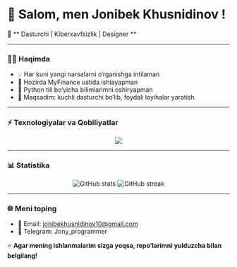 # 👋 Salom, men Jonibek Khusnidinov ! 

🚀 ** Dasturchi | Kiberxavfsizlik | Designer **

---

### 🧑‍💻 Haqimda
- 💡 Har kuni yangi narsalarni o‘rganishga intilaman  
- 🔭 Hozirda MyFinance ustida ishlayapman   
- 🌱 Python tili bo‘yicha bilimlarimni oshiryapman   
- 🎯 Maqsadim: kuchli dasturchi bo‘lib, foydali loyihalar yaratish  

---

### ⚡ Texnologiyalar va Qobiliyatlar
<p align="center">
  <img src="https://skillicons.dev/icons?i=html,css,js,bootstrap,scss,python,django,postgres,kali" /> 
</p>

---

### 📊 Statistika
<p align="center">
  <img src="https://github-readme-stats.vercel.app/api?username=Jonyprogrammer&show_icons=true&theme=radical" alt="GitHub stats" /> 
  <img src="https://github-readme-streak-stats.herokuapp.com/?user=Jonyprogrammer&theme=radical" alt="GitHub streak" />
</p>

---

### 🌐 Meni toping
- 📧 Email: jonibekhusnidinov10@gmail.com 
- 💼 Telegram: Jony_programmer   

⭐️ **Agar mening ishlanmalarim sizga yoqsa, repo’larimni yulduzcha bilan belgilang!**
